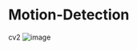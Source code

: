 # Motion-Detection
cv2
![image](https://user-images.githubusercontent.com/81296265/183278877-d3356536-875b-4448-b016-374df665ef4a.png)
